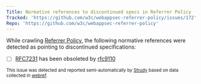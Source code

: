 ```yaml
---
Title: Normative references to discontinued specs in Referrer Policy
Tracked: 'https://github.com/w3c/webappsec-referrer-policy/issues/172'
Repo: 'https://github.com/w3c/webappsec-referrer-policy'
---
```


While crawling [Referrer Policy](https://w3c.github.io/webappsec-referrer-policy/), the following normative references were detected as pointing to discontinued specifications:
* [ ] [RFC7231](https://httpwg.org/specs/rfc7231.html) has been obsoleted by [rfc9110](https://httpwg.org/specs/rfc9110.html)

<sub>This issue was detected and reported semi-automatically by [Strudy](https://github.com/w3c/strudy/) based on data collected in [webref](https://github.com/w3c/webref/).</sub>
